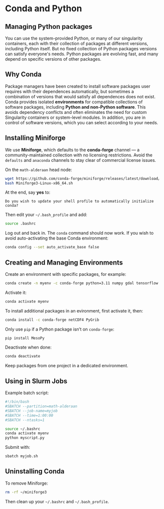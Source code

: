 # Conda and Python

## Managing Python packages

You can use the system-provided Python, or many of our singularity containers, each with their collection of packages at different versions, including Python itself. But no fixed collection of Python packages versions can satisfy everyone's needs. Python packages are evolving fast, and many depend on specific versions of other packages.

## Why Conda

Package managers have been created to install software packages user requires with their dependences automatically, but sometimes a combination of versions 
that would satisfy all dependences does not exist. Conda provides isolated **environments** for compatible collections of software packages, including 
**Python and non-Python software**. This avoids dependency conflicts and often eliminates the need for custom Singularity containers or system-level modules. In addition, you are in control of software versions, which you can select according to your needs.
 
## Installing Miniforge

We use **Miniforge**, which defaults to the **conda-forge** channel — a community-maintained collection with no licensing restrictions. Avoid the `defaults` and `anaconda` channels to stay clear of commercial license issues.

On the `math-alderaan` head node:

```bash
wget https://github.com/conda-forge/miniforge/releases/latest/download/Miniforge3-Linux-x86_64.sh
bash Miniforge3-Linux-x86_64.sh
```

At the end, say **yes** to:

```
Do you wish to update your shell profile to automatically initialize conda?
```

Then edit your `~/.bash_profile` and add:

```bash
source .bashrc
```

Log out and back in. The `conda` command should now work. If you wish to avoid auto-activating the base Conda environment:

```bash
conda config --set auto_activate_base false
```

## Creating and Managing Environments

Create an environment with specific packages, for example:

```bash
conda create -n myenv -c conda-forge python=3.11 numpy gdal tensorflow openmpi
```

Activate it:

```bash
conda activate myenv
```

To install additional packages in an evironment, first activate it, then:

```bash
conda install -c conda-forge netCDF4 PyGrib
```

Only use `pip` if a Python package isn’t on `conda-forge`:

```bash
pip install MesoPy
```

Deactivate when done:

```bash
conda deactivate
```

Keep packages from one project in a dedicated environment.

## Using in Slurm Jobs

Example batch script:

```bash
#!/bin/bash
#SBATCH --partition=math-alderaan
#SBATCH --job-name=myjob
#SBATCH --time=1:00:00
#SBATCH --ntasks=1

source ~/.bashrc
conda activate myenv
python myscript.py
```

Submit with:

```bash
sbatch myjob.sh
```

## Uninstalling Conda

To remove Miniforge:

```bash
rm -rf ~/miniforge3
```

Then clean up your `~/.bashrc` and `~/.bash_profile`.

